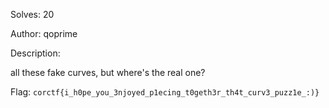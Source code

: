 Solves: 20

Author: qoprime

Description:

all these fake curves, but where's the real one?

Flag: `corctf{i_h0pe_you_3njoyed_p1ecing_t0geth3r_th4t_curv3_puzz1e_:)}`
